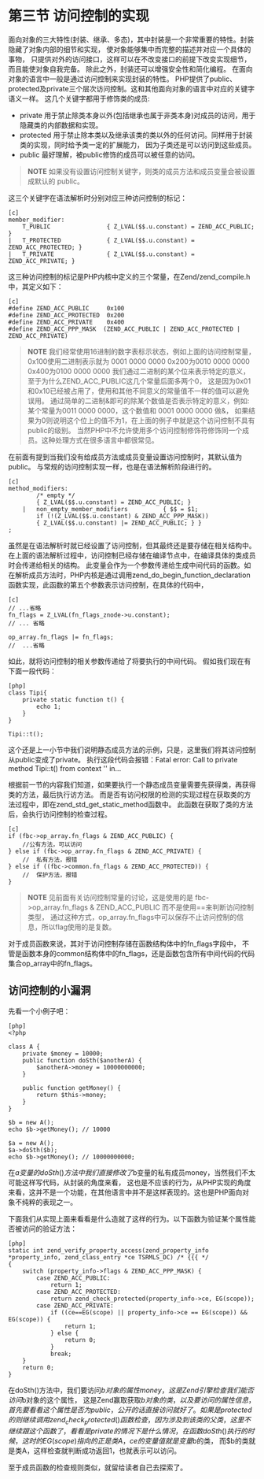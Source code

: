 # 第三节 访问控制的实现

面向对象的三大特性(封装、继承、多态)，其中封装是一个非常重要的特性。封装隐藏了对象内部的细节和实现，
使对象能够集中而完整的描述并对应一个具体的事物，
只提供对外的访问接口，这样可以在不改变接口的前提下改变实现细节，而且能使对象自我完备。
除此之外，封装还可以增强安全性和简化编程。
在面向对象的语言中一般是通过访问控制来实现封装的特性。
PHP提供了public、protected及private三个层次访问控制。这和其他面向对象的语言中对应的关键字语义一样。
这几个关键字都用于修饰类的成员:

* private 用于禁止除类本身以外(包括继承也属于非类本身)对成员的访问，用于隐藏类的内部数据和实现。
* protected 用于禁止除本类以及继承该类的类以外的任何访问。同样用于封装类的实现，同时给予类一定的扩展能力，
  因为子类还是可以访问到这些成员。
* public 最好理解，被public修饰的成员可以被任意的访问。

>**NOTE**
>如果没有设置访问控制关键字，则类的成员方法和成员变量会被设置成默认的 public。

这三个关键字在语法解析时分别对应三种访问控制的标记：

    [c]
    member_modifier:
		T_PUBLIC				{ Z_LVAL($$.u.constant) = ZEND_ACC_PUBLIC; }
	|	T_PROTECTED				{ Z_LVAL($$.u.constant) = ZEND_ACC_PROTECTED; }
	|	T_PRIVATE				{ Z_LVAL($$.u.constant) = ZEND_ACC_PRIVATE; }


这三种访问控制的标记是PHP内核中定义的三个常量，在Zend/zend_compile.h中，其定义如下：

    [c]
    #define ZEND_ACC_PUBLIC		0x100
    #define ZEND_ACC_PROTECTED	0x200
    #define ZEND_ACC_PRIVATE	0x400
    #define ZEND_ACC_PPP_MASK  (ZEND_ACC_PUBLIC | ZEND_ACC_PROTECTED | ZEND_ACC_PRIVATE)

>**NOTE**
>我们经常使用16进制的数字表标示状态，例如上面的访问控制常量，
>0x100使用二进制表示就为 0001 0000 0000
>0x200为0010 0000 0000
>0x400为0100 0000 0000
>我们通过二进制的某个位来表示特定的意义，至于为什么ZEND_ACC_PUBLIC这几个常量后面多两个0，
>这是因为0x01和0x10已经被占用了，使用和其他不同意义的常量值不一样的值可以避免误用。
>通过简单的二进制&即可的除某个数值是否表示特定的意义，例如:某个常量为0011 0000 0000，这个数值和 0001 0000 0000 做&，
>如果结果为0则说明这个位上的值不为1，在上面的例子中就是这个访问控制不具有public的级别。
>当然PHP中不允许使用多个访问控制修饰符修饰同一个成员。这种处理方式在很多语言中都很常见。

在前面有提到当我们没有给成员方法或成员变量设置访问控制时，其默认值为public。
与常规的访问控制实现一样，也是在语法解析阶段进行的。

    [c]
    method_modifiers:
            /* empty */
            { Z_LVAL($$.u.constant) = ZEND_ACC_PUBLIC; }
        |	non_empty_member_modifiers			{ $$ = $1;  
            if (!(Z_LVAL($$.u.constant) & ZEND_ACC_PPP_MASK))
            { Z_LVAL($$.u.constant) |= ZEND_ACC_PUBLIC; } }
    ;

虽然是在语法解析时就已经设置了访问控制，但其最终还是要存储在相关结构中。
在上面的语法解析过程中，访问控制已经存储在编译节点中，在编译具体的类成员时会传递给相关的结构。
此变量会作为一个参数传递给生成中间代码的函数。如在解析成员方法时，PHP内核是通过调用zend_do_begin_function_declaration
函数实现，此函数的第五个参数表示访问控制，在具体的代码中，

    [c]
    // ...省略
    fn_flags = Z_LVAL(fn_flags_znode->u.constant);
    // ... 省略

    op_array.fn_flags |= fn_flags;
    //  ...省略

如此，就将访问控制的相关参数传递给了将要执行的中间代码。 
假如我们现在有下面一段代码：

    [php]
    class Tipi{
        private static function t() {
            echo 1;
        }
    }

    Tipi::t();

这个还是上一小节中我们说明静态成员方法的示例，只是，这里我们将其访问控制从public变成了private。
执行这段代码会报错：Fatal error: Call to private method Tipi::t() from context '' in...

根据前一节的内容我们知道，如果要执行一个静态成员变量需要先获得类，再获得类的方法，最后执行访方法。
而是否有访问权限的检测的实现过程在获取类的方法过程中，即在zend_std_get_static_method函数中。
此函数在获取了类的方法后，会执行访问控制的检查过程。

    [c]
    if (fbc->op_array.fn_flags & ZEND_ACC_PUBLIC) {
		//公有方法，可以访问
	} else if (fbc->op_array.fn_flags & ZEND_ACC_PRIVATE) {
        //  私有方法，报错
	} else if ((fbc->common.fn_flags & ZEND_ACC_PROTECTED)) {
        //  保护方法，报错
	}

>**NOTE**
>见前面有关访问控制常量的讨论，这是使用的是 fbc->op_array.fn_flags & ZEND_ACC_PUBLIC 而不是使用==来判断访问控制类型，
>通过这种方式，op_array.fn_flags中可以保存不止访问控制的信息，所以flag使用的是复数。

对于成员函数来说，其对于访问控制存储在函数结构体中的fn_flags字段中，
不管是函数本身的common结构体中的fn_flags，还是函数包含所有中间代码的代码集合op_array中的fn_flags。

## 访问控制的小漏洞
先看一个小例子吧：

	[php]
	<?php

	class A {
		private $money = 10000;
		public function doSth($anotherA) {
			$anotherA->money = 10000000000;
		}

		public function getMoney() {
			return $this->money;	
		}
	}

	$b = new A();
	echo $b->getMoney(); // 10000

	$a = new A();
	$a->doSth($b);
	echo $b->getMoney(); // 10000000000;

在$a变量的doSth()方法中我们直接修改了$b变量的私有成员money，当然我们不太可能这样写代码，从封装的角度来看，
这也是不应该的行为，从PHP实现的角度来看，这并不是一个功能，在其他语言中并不是这样表现的。这也是PHP面向对象不纯粹的表现之一。

下面我们从实现上面来看看是什么造就了这样的行为。以下函数为验证某个属性能否被访问的验证方法：

	[php]
	static int zend_verify_property_access(zend_property_info *property_info, zend_class_entry *ce TSRMLS_DC) /* {{{ */
	{
		switch (property_info->flags & ZEND_ACC_PPP_MASK) {
			case ZEND_ACC_PUBLIC:
				return 1;
			case ZEND_ACC_PROTECTED:
				return zend_check_protected(property_info->ce, EG(scope));
			case ZEND_ACC_PRIVATE:
				if ((ce==EG(scope) || property_info->ce == EG(scope)) && EG(scope)) {
					return 1;
				} else {
					return 0;
				}
				break;
		}
		return 0;
	}

在doSth()方法中，我们要访问$b对象的属性money，这是Zend引擎检查我们能否访问$b对象的这个属性，
这是Zend赢取获取$b对象的类，以及要访问的属性信息，首先要看看这个属性是否为public，公开的话直接访问就好了。
如果是protected的则继续调用zend_check_protected()函数检查，因为涉及到该类的父类，这里不继续跟这个函数了，
看看是private的情况下是什么情况，在函数doSth()执行的时候，这时的EG(scope)指向的正是类A，ce的变量值就是变量$b的类，
而$b的类就是类A，这样检查就判断成功返回1，也就表示可以访问。

至于成员函数的检查规则类似，就留给读者自己去探索了。
